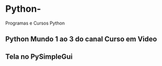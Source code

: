 # Python-
Programas e Cursos Python

## Python Mundo 1 ao 3 do canal Curso em Video
## Tela no PySimpleGui
